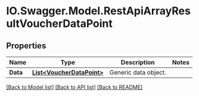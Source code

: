 # IO.Swagger.Model.RestApiArrayResultVoucherDataPoint
## Properties

Name | Type | Description | Notes
------------ | ------------- | ------------- | -------------
**Data** | [**List&lt;VoucherDataPoint&gt;**](VoucherDataPoint.md) | Generic data object. | 

[[Back to Model list]](../README.md#documentation-for-models) [[Back to API list]](../README.md#documentation-for-api-endpoints) [[Back to README]](../README.md)

